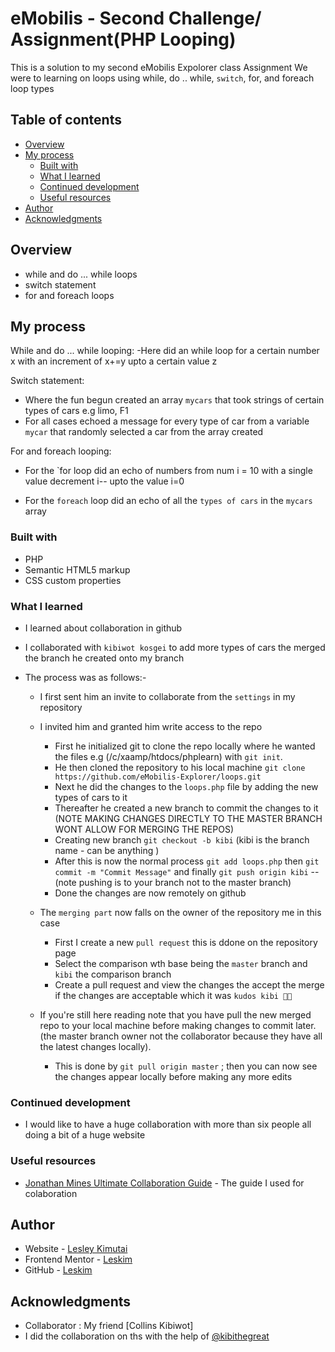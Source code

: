 # eMobilis - Second Challenge/ Assignment(PHP Looping)

This is a solution to my second eMobilis Expolorer class Assignment
We were to learning on loops using while, do .. while, `switch`, for, and foreach loop types

## Table of contents

- [Overview](#overview)
- [My process](#my-process)
  - [Built with](#built-with)
  - [What I learned](#what-i-learned)
  - [Continued development](#continued-development)
  - [Useful resources](#useful-resources)
- [Author](#author)
- [Acknowledgments](#acknowledgments)

## Overview

- while and do ... while loops
- switch statement
- for and foreach loops

## My process

While and do ... while looping:
 -Here did an while loop for a certain number x with an increment of x+=y upto a certain value z 

Switch statement:
 - Where the fun begun created an array `mycars` that took strings of certain types of cars e.g limo, F1 
 - For all cases echoed a message for every type of car from a variable `mycar` that randomly selected a car from the array created 
 
For and foreach looping:
 - For the `for loop did an echo of numbers from num i = 10 with a single value decrement i-- upto the value i=0

 - For the `foreach` loop did an echo of all the `types of cars` in the `mycars` array 

### Built with

- PHP
- Semantic HTML5 markup
- CSS custom properties

### What I learned

- I learned about collaboration in github
- I collaborated with `kibiwot kosgei` to add more types of cars the merged the branch he created onto my branch

- The process was as follows:-
  - I first sent him an invite to collaborate from the `settings` in my repository
  - I invited him and granted him write access to the repo

    - First he initialized git to clone the repo locally where he wanted the files e.g (/c/xaamp/htdocs/phplearn) with `git init`.
    - He then cloned the repository to his local machine `git clone https://github.com/eMobilis-Explorer/loops.git` 
    - Next he did the changes to the `loops.php` file by adding the new types of cars to it
    - Thereafter he created a new branch to commit the changes to it (NOTE MAKING CHANGES DIRECTLY TO THE MASTER BRANCH WONT ALLOW FOR MERGING THE REPOS)
    - Creating new branch `git checkout -b kibi` (kibi is the branch name - can be anything )
    - After this is now the normal process `git add loops.php` then `git commit -m "Commit Message"` and finally `git push origin kibi` -- (note pushing is to your branch not to the master branch)
    - Done the changes are now remotely on github
 
  - The `merging part` now falls on the owner of the repository me in this case
    - First I create a new `pull request` this is ddone on the repository page 
    - Select the comparison wth base being the `master` branch and `kibi` the comparison branch
    - Create a pull request and view the changes the accept the merge if the changes are acceptable which it was `kudos kibi 👏🏾`

  - If you're still here reading note that you have pull the new merged repo to your local machine before making changes to commit later. (the master branch owner not the collaborator because they have all the latest changes locally).
    - This is done by `git pull origin master` ; then you can now see the changes appear locally before making any more edits 


### Continued development


 - I would like to have a huge collaboration with more than six people all doing a bit of a huge website 


### Useful resources


- [Jonathan Mines Ultimate Collaboration Guide](https://medium.com/@jonathanmines/the-ultimate-github-collaboration-guide-df816e98fb67) - The guide I used for colaboration

## Author

- Website - [Lesley Kimutai](https://linktr.ee/les_kim)
- Frontend Mentor - [Leskim](https://www.frontendmentor.io/profile/Leskim)
- GitHub - [Leskim](https://github.com/Leskim)


## Acknowledgments

 - Collaborator : My friend [Collins Kibiwot]
 - I did the collaboration on ths with the help of [@kibithegreat](https://github.com/kibiwotkosgei)
